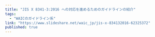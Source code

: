 ```yaml
---
title: "JIS X 8341-3:2016 への対応を進めるためのガイドラインの紹介"
tags:
  - "WAICのガイドライン系"
link: "https://www.slideshare.net/waic_jp/jis-x-834132016-62325372"
published: true
---
```

